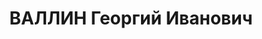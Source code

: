 ---
title: ВАЛЛИН Георгий Иванович
description: 'Род. в 1899, г. Ленинград, финн, бывший член ВКП(б). Проживал: Карельская
  АССР, Петрозаводск. Управляющий тр. Кареллес, ЦНИИ Тр. Кареллес

  Арестован 14.08.1937. Обв. по ст. 58-1а-10-11. Приговор: ВК ВС СССР, 02.12.1937
  – ВМН. Расстрелян 03.12.1937, г.Москва.

  Реабилитирован ВК ВС СССР 18.04.1956'
---